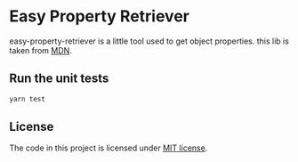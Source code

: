# Easy Property Retriever

easy-property-retriever is a little tool used to get object properties. this lib is taken from [MDN](https://developer.mozilla.org/en-US/docs/Web/JavaScript/Enumerability_and_ownership_of_properties#obtaining_properties_by_enumerabilityownership).

## Run the unit tests

```bash
yarn test
```

## License

The code in this project is licensed under [MIT license](https://github.com/ArcherGu/easy-property-retriever/blob/main/LICENSE).
